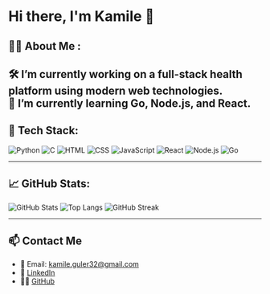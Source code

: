 # Hi there, I'm Kamile 👋

## 👩‍💻 About Me :

🛠 I’m currently working on a full-stack health platform using modern web technologies.     
🌱 I’m currently learning Go, Node.js, and React.  
---

## 🧰 Tech Stack:

![Python](https://img.shields.io/badge/-Python-05122A?style=flat&logo=python)
![C](https://img.shields.io/badge/-C-05122A?style=flat&logo=c)
![HTML](https://img.shields.io/badge/-HTML5-05122A?style=flat&logo=html5)
![CSS](https://img.shields.io/badge/-CSS3-05122A?style=flat&logo=css3)
![JavaScript](https://img.shields.io/badge/-JavaScript-05122A?style=flat&logo=javascript)
![React](https://img.shields.io/badge/-React-05122A?style=flat&logo=react)
![Node.js](https://img.shields.io/badge/-Node.js-05122A?style=flat&logo=node.js)
![Go](https://img.shields.io/badge/-Go-05122A?style=flat&logo=go)

---

## 📈 GitHub Stats:

![GitHub Stats](https://github-readme-stats.vercel.app/api?username=KamileGULER&show_icons=true&theme=radical)
![Top Langs](https://github-readme-stats.vercel.app/api/top-langs/?username=KamileGULER&layout=compact&theme=radical)
![GitHub Streak](https://github-readme-streak-stats.herokuapp.com/?user=KamileGULER&theme=radical)

---

## 📫 Contact Me

- 📧 Email: kamile.guler32@gmail.com  
- 💼 [LinkedIn](https://www.linkedin.com/in/kamile-g%C3%BCler-b56580273/)  
- 🧑‍💻 [GitHub](https://github.com/KamileGULER)

